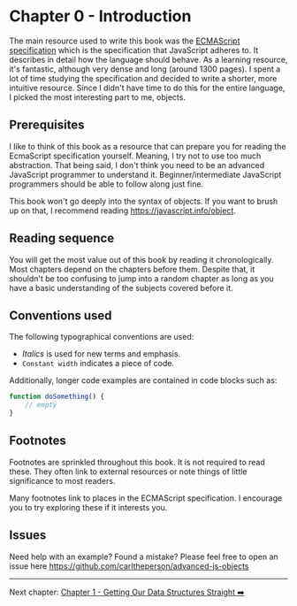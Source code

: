 # Chapter 0 - Introduction

The main resource used to write this book was the [ECMAScript specification](https://tc39.es/ecma262/) which is the specification that JavaScript adheres to. It describes in detail how the language should behave. As a learning resource, it's fantastic, although very dense and long (around 1300 pages). I spent a lot of time studying the specification and decided to write a shorter, more intuitive resource. Since I didn't have time to do this for the entire language, I picked the most interesting part to me, objects. 

## Prerequisites

I like to think of this book as a resource that can prepare you for reading the EcmaScript specification yourself. Meaning, I try not to use too much abstraction. That being said, I don't think you need to be an advanced JavaScript programmer to understand it. Beginner/intermediate JavaScript programmers should be able to follow along just fine.

This book won't go deeply into the syntax of objects. If you want to brush up on that, I recommend reading https://javascript.info/object.

## Reading sequence

You will get the most value out of this book by reading it chronologically. Most chapters depend on the chapters before them. Despite that, it shouldn't be too confusing to jump into a random chapter as long as you have a basic understanding of the subjects covered before it.

## Conventions used

The following typographical conventions are used:

- *Italics* is used for new terms and emphasis.
- `Constant width` indicates a piece of code. 

Additionally, longer code examples are contained in code blocks such as:

```js
function doSomething() {
    // empty
}
```

## Footnotes

Footnotes are sprinkled throughout this book. It is not required to read these. They often link to external resources or note things of little significance to most readers.

Many footnotes link to places in the ECMAScript specification. I encourage you to try exploring these if it interests you.

## Issues

Need help with an example? Found a mistake? Please feel free to open an issue here https://github.com/carltheperson/advanced-js-objects

<hr/>

Next chapter: [Chapter 1 - Getting Our Data Structures Straight ➡️](./chapter-1.md)
